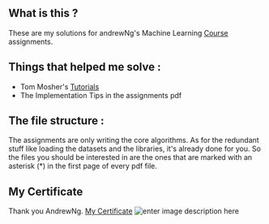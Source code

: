 ﻿## What is this ?

These are my solutions for andrewNg's Machine Learning [Course](https://www.coursera.org/learn/machine-learning) assignments.

## Things that helped me solve :

 - Tom Mosher's [Tutorials](https://www.coursera.org/learn/machine-learning/discussions/all/threads/m0ZdvjSrEeWddiIAC9pDDA)
 - The Implementation Tips in the assignments pdf

## The file structure :

The assignments are only writing the core algorithms. As for the redundant stuff like loading the datasets and the libraries, it's already done for you.
So the files you should be interested in are the ones that are marked with an asterisk (*) in the first page of every pdf file.  

## My Certificate

Thank you AndrewNg. [My Certificate](https://www.coursera.org/account/accomplishments/verify/MA8VYKK5ZJEL)
![enter image description here](https://preview.ibb.co/jZbA9d/Screenshot_from_2018_06_12_06_32_49.png)

